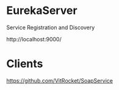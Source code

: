 # EurekaServer
Service Registration and Discovery

http://localhost:9000/

# Clients
https://github.com/VitRocket/SoapService
